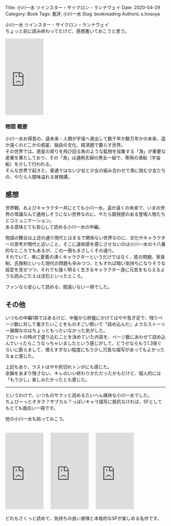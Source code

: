 Title: 小川一水 ツインスター・サイクロン・ランナウェイ
Date: 2020-04-29
Category: Book
Tags: 書評, 小川一水
Slug: bookreading
Authors: s.hosoya

小川一水 ツインスター・サイクロン・ランナウェイ  
ちょっと前に読み終わってたけど、感想書いておこうと思う。

<iframe style="width:120px;height:240px;" marginwidth="0" marginheight="0" scrolling="no" frameborder="0" src="https://rcm-fe.amazon-adsystem.com/e/cm?ref=tf_til&t=watarinohibi-22&m=amazon&o=9&p=8&l=as1&IS2=1&detail=1&asins=4150314217&linkId=2c63b1777ac4232c026358b8f61c501b&bc1=ffffff&lt1=_top&fc1=333333&lc1=0066c0&bg1=ffffff&f=ifr">
    </iframe>

### 物語 概要

小川一水お得意の、遠未来・人類が宇宙へ進出して数千年か数万年かの未来、遥か遠くのどこかの惑星、独自の文化、経済圏で暮らす世界。  
その世界では、惑星の周りを飛び回る魚のような鉱物を採集する「漁」が重要な産業を果たしており、その「漁」は通例夫婦の男女一組で、専用の漁船（宇宙船）を介して行われる。  
そんな世界で起きた、普通ではない少女と少女の組み合わせで漁に挑む少女たちの、やたら人間味溢れる冒険譚。  

## 感想

世界観、およびキャラクター共にとても小川一水。遥か遠くの未来で、いまの世界の常識なんて通用しそうにない世界なのに、やたら既視感のある登場人物たちとコミュニケーション。  
ある意味とても安心して読める小川一水の中編。

物語の舞台は上述の通り現代とはまるで関係ない世界なのに、文化やキャラクターの思考が現代と近いこと、そこに違和感を感じさせないのは小川一水の十八番的なところでもあるが、この一冊もまさしくその通り。  
それでいて、単に愛着の沸くキャラクターというだけではなく、姓の問題、家長制、氏族制といった現代の問題も孕みつつ、ともすれば暗い気持ちになりそうな設定を見せつつ、それでも強く明るく生きるキャラクター達に元気をもらえるような読みごたえは流石といったところ。

ファンなら安心して読める、間違いない一冊でした。


## その他

いつもの中編1冊ではあるけど、中盤から終盤にかけてはやや急ぎ足で、残りページ数に対して書きたいことをものすごい勢いで「詰め込んだ」ようなストーリー展開なのはちょっともったいなかった気がした。  
プロットの時点で盛り込むことを決めていた内容を、ページ数にあわせて詰め込んでいったらこうなっちゃいましたという感じがして、どうせならもう1.3倍ぐらいに膨らまして、増えすぎない程度にもう少し冗長な描写があってもよかったなぁと感じた。  

上記もあり、ラストはやや尻切れトンボにも感じた。  
余韻をあまり残さない、キレのいい終わりかただったかもだけど、個人的には「もう少し」楽しみたかったとも感じた。  

---

というわけで、いつものサクッと読めるたいへん痛快な小川一水でした。  
ちょびーっとオタク？サブカル？っぽいキャラ描写に抵抗なければ、SFとしてもとても面白い一冊です。

他の小川一水も貼っておこう。  
　　  
<iframe style="width:120px;height:240px;" marginwidth="0" marginheight="0" scrolling="no" frameborder="0" src="https://rcm-fe.amazon-adsystem.com/e/cm?ref=tf_til&t=watarinohibi-22&m=amazon&o=9&p=8&l=as1&IS2=1&detail=1&asins=B00GJMULBQ&linkId=09e4a0ed70b3de232e6c4b8747c53cf2&bc1=ffffff&lt1=_top&fc1=333333&lc1=0066c0&bg1=ffffff&f=ifr"></iframe>
　
<iframe style="width:120px;height:240px;" marginwidth="0" marginheight="0" scrolling="no" frameborder="0" src="https://rcm-fe.amazon-adsystem.com/e/cm?ref=tf_til&t=watarinohibi-22&m=amazon&o=9&p=8&l=as1&IS2=1&detail=1&asins=B00GJMUKQW&linkId=e80dda7b43cf7d72e2d2291ed0cb11f3&bc1=ffffff&lt1=_top&fc1=333333&lc1=0066c0&bg1=ffffff&f=ifr"></iframe>
　
<iframe style="width:120px;height:240px;" marginwidth="0" marginheight="0" scrolling="no" frameborder="0" src="https://rcm-fe.amazon-adsystem.com/e/cm?ref=tf_til&t=watarinohibi-22&m=amazon&o=9&p=8&l=as1&IS2=1&detail=1&asins=B00GJMUKNA&linkId=2d7cbc07197d0259d06d3ec24ed9b996&bc1=ffffff&lt1=_top&fc1=333333&lc1=0066c0&bg1=ffffff&f=ifr"></iframe>
　
  
どれもさくっと読めて、気持ちの良い冒険と本格的なSFが楽しめる名作です。
